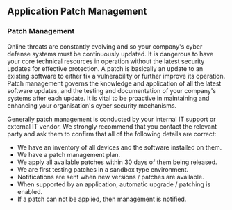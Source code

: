 ## Application Patch Management

### Patch Management

Online threats are constantly evolving and so your company's cyber defense systems must be continuously updated. It is dangerous to have your core technical resources in operation without the latest security updates for effective protection. A patch is basically an update to an existing software to either fix a vulnerability or further improve its operation. Patch management governs the knowledge and application of all the latest software updates, and the testing and documentation of your company's systems after each update. It is vital to be proactive in maintaining and enhancing your organisation's cyber security mechanisms.

Generally patch management is conducted by your internal IT support or external IT vendor. We strongly recommend that you contact the relevant party and ask them to confirm that all of the following details are correct:

- We have an inventory of all devices and the software installed on them.
- We have a patch management plan.
- We apply all available patches within 30 days of them being released.
- We are first testing patches in a sandbox type environment.
- Notifications are sent when new versions / patches are available.
- When supported by an application, automatic upgrade / patching is enabled.
- If a patch can not be applied, then management is notified.

